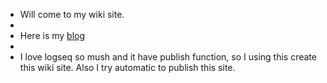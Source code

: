- Will come to my wiki site.
-
- Here is my [blog](https://eindex.me/en)
-
- I love logseq so mush and it have publish function, so I using this create this wiki site.
  Also I try automatic to publish this site.